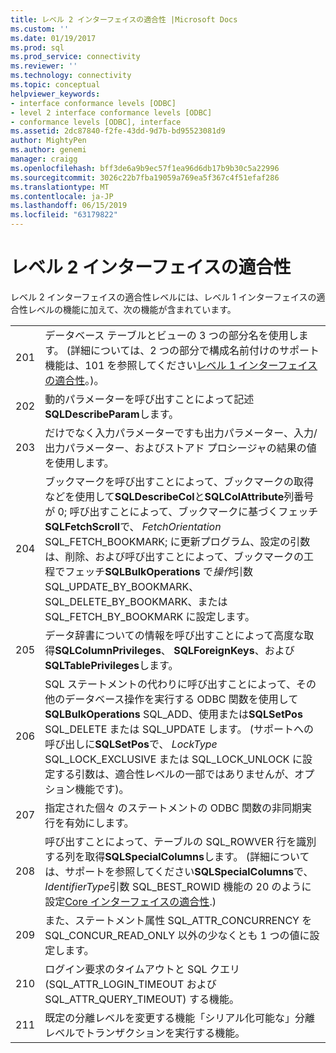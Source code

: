 ```yaml
---
title: レベル 2 インターフェイスの適合性 |Microsoft Docs
ms.custom: ''
ms.date: 01/19/2017
ms.prod: sql
ms.prod_service: connectivity
ms.reviewer: ''
ms.technology: connectivity
ms.topic: conceptual
helpviewer_keywords:
- interface conformance levels [ODBC]
- level 2 interface conformance levels [ODBC]
- conformance levels [ODBC], interface
ms.assetid: 2dc87840-f2fe-43dd-9d7b-bd95523081d9
author: MightyPen
ms.author: genemi
manager: craigg
ms.openlocfilehash: bff3de6a9b9ec57f1ea96d6db17b9b30c5a22996
ms.sourcegitcommit: 3026c22b7fba19059a769ea5f367c4f51efaf286
ms.translationtype: MT
ms.contentlocale: ja-JP
ms.lasthandoff: 06/15/2019
ms.locfileid: "63179822"
---
```

# <a name="level-2-interface-conformance"></a>レベル 2 インターフェイスの適合性
レベル 2 インターフェイスの適合性レベルには、レベル 1 インターフェイスの適合性レベルの機能に加えて、次の機能が含まれています。  
  
|||  
|-|-|  
|201|データベース テーブルとビューの 3 つの部分名を使用します。 (詳細については、2 つの部分で構成名前付けのサポート機能は、101 を参照してください[レベル 1 インターフェイスの適合性](../../../odbc/reference/develop-app/level-1-interface-conformance.md)。)。|  
|202|動的パラメーターを呼び出すことによって記述**SQLDescribeParam**します。|  
|203|だけでなく入力パラメーターですも出力パラメーター、入力/出力パラメーター、およびストアド プロシージャの結果の値を使用します。|  
|204|ブックマークを呼び出すことによって、ブックマークの取得などを使用して**SQLDescribeCol**と**SQLColAttribute**列番号が 0; 呼び出すことによって、ブックマークに基づくフェッチ**SQLFetchScroll**で、 *FetchOrientation* SQL_FETCH_BOOKMARK; に更新プログラム、設定の引数は、削除、および呼び出すことによって、ブックマークの工程でフェッチ**SQLBulkOperations** で*操作*引数 SQL_UPDATE_BY_BOOKMARK、SQL_DELETE_BY_BOOKMARK、または SQL_FETCH_BY_BOOKMARK に設定します。|  
|205|データ辞書についての情報を呼び出すことによって高度な取得**SQLColumnPrivileges**、 **SQLForeignKeys**、および**SQLTablePrivileges**します。|  
|206|SQL ステートメントの代わりに呼び出すことによって、その他のデータベース操作を実行する ODBC 関数を使用して**SQLBulkOperations** SQL_ADD、使用または**SQLSetPos** SQL_DELETE または SQL_UPDATE します。 (サポートへの呼び出しに**SQLSetPos**で、 *LockType* SQL_LOCK_EXCLUSIVE または SQL_LOCK_UNLOCK に設定する引数は、適合性レベルの一部ではありませんが、オプション機能です)。|  
|207|指定された個々 のステートメントの ODBC 関数の非同期実行を有効にします。|  
|208|呼び出すことによって、テーブルの SQL_ROWVER 行を識別する列を取得**SQLSpecialColumns**します。 (詳細については、サポートを参照してください**SQLSpecialColumns**で、 *IdentifierType*引数 SQL_BEST_ROWID 機能の 20 のように設定[Core インターフェイスの適合性](../../../odbc/reference/develop-app/core-interface-conformance.md).)|  
|209|また、ステートメント属性 SQL_ATTR_CONCURRENCY を SQL_CONCUR_READ_ONLY 以外の少なくとも 1 つの値に設定します。|  
|210|ログイン要求のタイムアウトと SQL クエリ (SQL_ATTR_LOGIN_TIMEOUT および SQL_ATTR_QUERY_TIMEOUT) する機能。|  
|211|既定の分離レベルを変更する機能「シリアル化可能な」分離レベルでトランザクションを実行する機能。|
